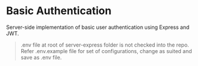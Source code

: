 # Basic Authentication

Server-side implementation of basic user authentication using Express and JWT.


> .env file at root of server-express folder is not checked into the repo. Refer .env.example file for set of configurations, change as suited and save as .env file.

